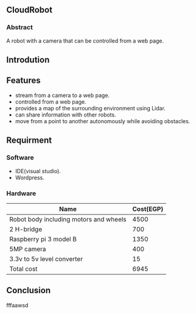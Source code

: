 ## CloudRobot
### Abstract
A robot with a camera that can be controlled from a web page.
## Introdution
## Features
* stream from a camera to a web page.
* controlled from a web page.
* provides a map of the surrounding environment using Lidar.
* can share information with other robots.
* move from a point to another autonomously while avoiding obstacles.
## Requirment
### Software
* IDE(visual studio).
* Wordpress.
### Hardware
Name|Cost(EGP)
-|-
Robot body including motors and wheels|4500
2 H-bridge|700
Raspberry pi 3 model B|1350
5MP camera|400
3.3v to 5v level converter|15
Total cost|6945
## Conclusion
fffaawsd
